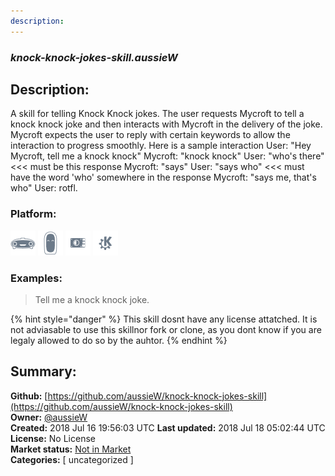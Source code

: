 ```yaml
---
description: 
---
```


### _knock-knock-jokes-skill.aussieW_  
## Description:  
A skill for telling Knock Knock jokes.
The user requests Mycroft to tell a knock knock joke and then interacts with Mycroft in the delivery of the joke. Mycroft expects the user to reply with certain keywords to allow the interaction to progress smoothly.
Here is a sample interaction
User: "Hey Mycroft, tell me a knock knock"
Mycroft: "knock knock"
User: "who's there" <<< must be this response
Mycroft: "says"
User: "says who" <<< must have the word 'who' somewhere in the response
Mycroft: "says me, that's who"
User: rotfl.  
  
### Platform:  
 ![Mark I](../.gitbook/assets/mark-1-icon.png)  ![Mark II](../.gitbook/assets/mark-2-icon.png)  ![Picroft](../.gitbook/assets/picroft-icon.png)  ![plasmoid](../.gitbook/assets/kde.png)   
### Examples:  
> Tell me a knock knock joke.  
  
{% hint style="danger" %}
This skill dosnt have any license attatched. It is not adviasable to use this skillnor fork or clone, as you dont know if you are legaly allowed to do so by the auhtor.
{% endhint %}
  
## Summary:  
**Github:** [https://github.com/aussieW/knock-knock-jokes-skill](https://github.com/aussieW/knock-knock-jokes-skill)  
**Owner:** [@aussieW](https://github.com/aussieW)  
**Created:** 2018 Jul 16 19:56:03 UTC  **Last updated:** 2018 Jul 18 05:02:44 UTC  
**License:** No License  
**Market status:** [Not in Market](https://market.mycroft.ai/skill/)  
**Categories:** [ uncategorized ]   
